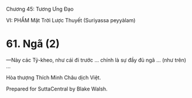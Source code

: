  

Chương 45: Tương Ưng Ðạo

VI: PHẨM Mặt Trời Lược Thuyết (Suriyassa peyyàlam)

# 61\. Ngã (2)

—Này các Tỷ-kheo, như cái đi trước … chính là sự đầy đủ ngã … (như trên) …

Hòa thượng Thích Minh Châu dịch Việt.

Prepared for SuttaCentral by Blake Walsh.
